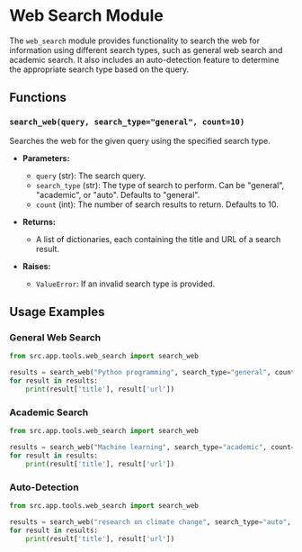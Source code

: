# Web Search Module

The `web_search` module provides functionality to search the web for information using different search types, such as general web search and academic search. It also includes an auto-detection feature to determine the appropriate search type based on the query.

## Functions

### `search_web(query, search_type="general", count=10)`

Searches the web for the given query using the specified search type.

- **Parameters:**
  - `query` (str): The search query.
  - `search_type` (str): The type of search to perform. Can be "general", "academic", or "auto". Defaults to "general".
  - `count` (int): The number of search results to return. Defaults to 10.
  
- **Returns:**
  - A list of dictionaries, each containing the title and URL of a search result.

- **Raises:**
  - `ValueError`: If an invalid search type is provided.

## Usage Examples

### General Web Search

```python
from src.app.tools.web_search import search_web

results = search_web("Python programming", search_type="general", count=5)
for result in results:
    print(result['title'], result['url'])
```

### Academic Search

```python
from src.app.tools.web_search import search_web

results = search_web("Machine learning", search_type="academic", count=5)
for result in results:
    print(result['title'], result['url'])
```

### Auto-Detection

```python
from src.app.tools.web_search import search_web

results = search_web("research on climate change", search_type="auto", count=5)
for result in results:
    print(result['title'], result['url'])